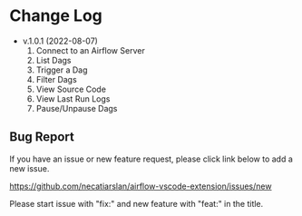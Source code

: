 # Change Log

- v.1.0.1 (2022-08-07)
    1. Connect to an Airflow Server
    2. List Dags
    3. Trigger a Dag
    4. Filter Dags
    5. View Source Code
    6. View Last Run Logs
    7. Pause/Unpause Dags

## Bug Report

If you have an issue or new feature request, please click link below to add a new issue.

https://github.com/necatiarslan/airflow-vscode-extension/issues/new

Please start issue with "fix:" and new feature with "feat:" in the title.